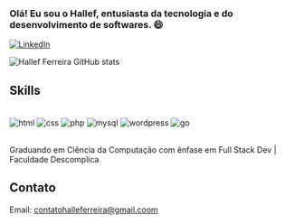 ### Olá! Eu sou o Hallef, entusiasta da tecnologia e do desenvolvimento de softwares. 😄

[![LinkedIn](https://img.shields.io/badge/LinkedIn-0077B5?style=for-the-badge&logo=linkedin&logoColor=white)](https://www.linkedin.com/in/hallefferreira/)

![Hallef Ferreira GitHub stats](https://github-readme-stats.vercel.app/api?username=hallefferreira&show_icons=true&theme=dracula)
<!-- [![Top Langs](https://github-readme-stats.vercel.app/api/top-langs/?username=LuisFernandoL)](https://github.com/anuraghazra/github-readme-stats) -->

## Skills

<div style="display: inline_block"><br/>
    <img align="center" alt="html" src="https://img.shields.io/badge/HTML5-E34F26?style=for-the-badge&logo=html5&logoColor=white" />
    <img align="center" alt="css" src="https://img.shields.io/badge/CSS-b6e54b?style=for-the-badge&logo=css3&logoColor=white" />
    <img align="center" alt="php" src="https://img.shields.io/badge/PHP-1d5c95?style=for-the-badge&logo=php&logoColor=white" />
    <img align="center" alt="mysql" src="https://img.shields.io/badge/MYSQL-0679e2?style=for-the-badge&logo=mysql&logoColor=white" />
    <img align="center" alt="wordpress" src="https://img.shields.io/badge/WORDPRESS-4d56e2?style=for-the-badge&logo=wordpress&logoColor=white" />
    <img align="center" alt="go" src="https://img.shields.io/badge/GOLANG-4d56e2?style=for-the-badge&logo=go&logoColor=white" />
    

</div> <br/>

Graduando em Ciência da Computação com ênfase em Full Stack Dev | Faculdade Descomplica



## Contato 
Email: contatohalleferreira@gmail.coom
